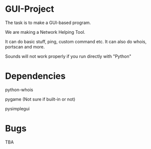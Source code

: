# GUI-Project
The task is to make a GUI-based program.

We are making a Network Helping Tool.

It can do basic stuff, ping, custom command etc. It can also do whois, portscan and more.

Sounds will not work properly if you run directly with "Python"

# Dependencies
python-whois

pygame (Not sure if built-in or not)

pysimplegui

# Bugs
TBA
